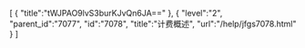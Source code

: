 [
	{
		"title":"tWJPAO9lvS3burKJvQn6JA=="
	},
	{
		"level":"2",
		"parent_id":"7077",
		"id":"7078",
		"title":"计费概述",
		"url":"/help/jfgs7078.html"
	}
]